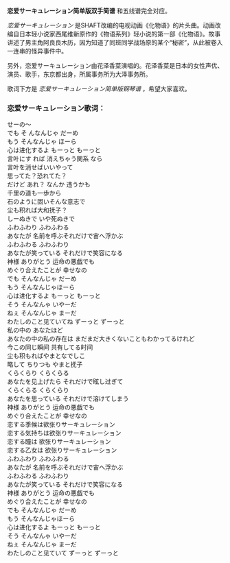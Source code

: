 

**恋爱サーキュレーション简单版双手简谱** 和五线谱完全对应。

_恋爱サーキュレーション_
是SHAFT改编的电视动画《化物语》的片头曲。动画改编自日本轻小说家西尾维新原作的《物语系列》轻小说的第一部《化物语》。故事讲述了男主角阿良良木历，因为知道了同班同学战场原的某个“秘密”，从此被卷入一连串的怪异事件中。

另外，恋爱サーキュレーション由花泽香菜演唱的。花泽香菜是日本的女性声优、演员、歌手，东京都出身，所属事务所为大泽事务所。

歌词下方是 _恋爱サーキュレーション简单版钢琴谱_ ，希望大家喜欢。

### 恋爱サーキュレーション歌词：

せーの～  
でも そ んなんじゃ だーめ  
もう そんなんじゃ ほーら  
心は进化するよ もーっと もーっと  
言叶にす れば 消えちゃう関系 なら  
言叶を消せばいいやって  
思ってた？恐れてた？  
だけど あれ？ なんか 违うかも  
千里の道も一歩から  
石のように固いそんな意志で  
尘も积れば大和抚子？  
しーぬきで いや死ぬきで  
ふわふわり ふわふわる  
あなたが 名前を呼ぶそれだけで宙へ浮かぶ  
ふわふわる ふわふわり  
あなたが笑っている それだけで笑容になる  
神様 ありがとう 运命の悪戯でも  
めぐり合えたことが 幸せなの  
でも そんなんじゃ だーめ  
もう そんなんじゃほーら  
心は进化するよ もーっと もーっと  
そう そんなんゃ いやーだ  
ねぇ そんなんじゃ まーだ  
わたしのこと见ていてね ずーっと ずーっと  
私の中の あなたほど  
あなたの中の私の存在は まだまだ大きくないこともわかってるけれど  
今この同じ瞬间 共有してる时间  
尘も积もればやまとなでしこ  
略して ちりつも やまと抚子  
くらくらり くらくらる  
あなたを见上げたら それだけで眩し过ぎて  
くらくらる くらくらり  
あなたを思っている それだけで溶けてしまう  
神様 ありがとう 运命の悪戯でも  
めぐり合えたことが 幸せなの  
恋する季候は欲张りサーキュレーション  
恋する気持ちは欲张りサーキュレーション  
恋する瞳は 欲张りサーキュレーション  
恋する乙女は 欲张りサーキュレーション  
ふわふわり ふわふわる  
あなたが 名前を呼ぶそれだけで宙へ浮かぶ  
ふわふわる ふわふわり  
あなたが笑っている それだけで笑容になる  
神様 ありがとう 运命の悪戯でも  
めぐり合えたことが 幸せなの  
でも そんなんじゃ だーめ  
もう そんなんじゃほーら  
心は进化するよ もーっと もーっと  
そう そんなんゃ いやーだ  
ねぇ そんなんじゃ まーだ  
わたしのこと见ていて ずーっと ずーっと

